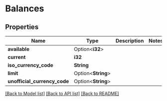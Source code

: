 # Balances

## Properties

Name | Type | Description | Notes
------------ | ------------- | ------------- | -------------
**available** | Option<**i32**> |  | 
**current** | **i32** |  | 
**iso_currency_code** | **String** |  | 
**limit** | Option<**String**> |  | 
**unofficial_currency_code** | Option<**String**> |  | 

[[Back to Model list]](../README.md#documentation-for-models) [[Back to API list]](../README.md#documentation-for-api-endpoints) [[Back to README]](../README.md)


